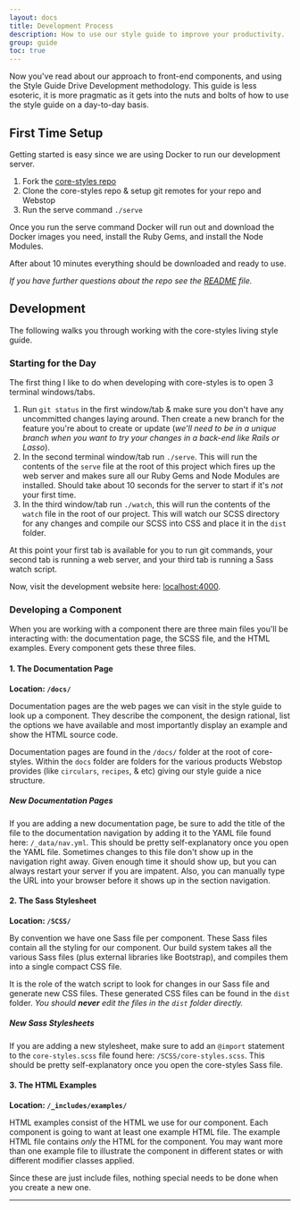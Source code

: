 ```yaml
---
layout: docs
title: Development Process
description: How to use our style guide to improve your productivity.
group: guide
toc: true
---
```


Now you've read about our approach to front-end components, and using 
the Style Guide Drive Development methodology. This guide is less esoteric, 
it is more pragmatic as it gets into the nuts and 
bolts of how to use the style guide on a day-to-day basis.

## First Time Setup

Getting started is easy since we are using Docker to run our 
development server.

1. Fork the [core-styles repo](https://github.com/webstop/core-styles)
2. Clone the core-styles repo & setup git remotes for your repo and Webstop
3. Run the serve command `./serve`

Once you run the serve command Docker will run out and download the 
Docker images you need, install the Ruby Gems, and install the 
Node Modules.

After about 10 minutes everything should be downloaded and ready to use.

_If you have further questions about the repo see the 
[README]([https://github.com/webstop/core-styles#webstop-style-guide) file._

## Development

The following walks you through working with the core-styles living style guide.

### Starting for the Day

The first thing I like to do when developing with core-styles is to open 3 
terminal windows/tabs. 

1. Run `git status` in the first window/tab & make sure you don't have any 
  uncommitted changes laying around. Then create a new branch for the 
  feature you're about to create or update (_we'll need to be in a unique branch 
  when you want to try your changes in a back-end like Rails or Lasso_).
2. In the second terminal window/tab run  `./serve`. This will run the 
  contents of the `serve` file at the root of this project which fires 
  up the web server and makes sure all our Ruby Gems and Node Modules are 
  installed. Should take about 10 seconds for the server to start if it's 
  _not_ your first time.
3. In the third window/tab run `./watch`, this will run the contents of the 
  `watch` file in the root of our project. This will watch our SCSS directory 
  for any changes and compile our SCSS into CSS and place it in the `dist` 
  folder. 
  
  
At this point your first tab is available for you to run git commands, your 
second tab is running a web server, and your third tab is running a Sass 
watch script.

Now, visit the development website here: [localhost:4000](http://localhost:4000/).

### Developing a Component

When you are working with a component there are three main files you'll be interacting 
with: the documentation page, the SCSS file, and the HTML examples. Every component 
gets these three files.

#### 1. The Documentation Page

**Location: `/docs/`**

Documentation pages are the web pages we can visit in the style guide to look up a 
component. They describe the component, the design rational, list the options we have 
available and most importantly display an example and show the HTML source code.

Documentation pages are found in the `/docs/` folder at the root of core-styles. Within 
the `docs` folder are folders for the various products Webstop provides (like `circulars`, 
`recipes`, & etc) giving our style guide a nice structure. 

 
##### New Documentation Pages

If you are adding a new documentation page, be sure to add the title of the file to the 
documentation navigation by adding it to the YAML file found here: `/_data/nav.yml`. This 
should be pretty self-explanatory once you open the YAML file. Sometimes changes to this 
file don't show up in the navigation right away. Given enough time it should show up, but 
you can always restart your server if you are impatent. Also, you can manually type the 
URL into your browser before it shows up in the section navigation.


#### 2. The Sass Stylesheet

**Location: `/SCSS/`**

By convention we have one Sass file per component. These Sass files contain all the 
styling for our component. Our build system takes all the various Sass files (plus 
external libraries like Bootstrap), and compiles them into a single compact CSS file.

It is the role of the watch script to look for changes in our Sass file and generate 
new CSS files. These generated CSS files can be found in the `dist` folder. _You should 
**never** edit the files in the `dist` folder directly._


##### New Sass Stylesheets

If you are adding a new stylesheet, make sure to add an `@import` statement to the 
`core-styles.scss` file found here: `/SCSS/core-styles.scss`. This should be pretty 
self-explanatory once you open the core-styles Sass file.


#### 3. The HTML Examples

**Location: `/_includes/examples/`**

HTML examples consist of the HTML we use for our component. Each component is going to 
want at least one example HTML file. The example HTML file contains _only_ the HTML for 
the component. You may want more than one example file to illustrate the component in 
different states or with different modifier classes applied.

Since these are just include files, nothing special needs to be done when you create a 
new one.



---




